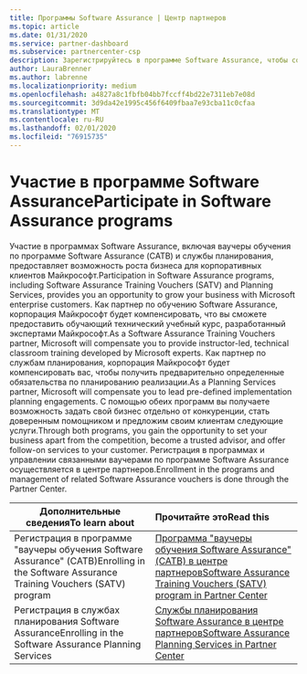 ```yaml
---
title: Программы Software Assurance | Центр партнеров
ms.topic: article
ms.date: 01/31/2020
ms.service: partner-dashboard
ms.subservice: partnercenter-csp
description: Зарегистрируйтесь в программе Software Assurance, чтобы создать бизнес и получить возможность компенсировать обучение и планирование для корпоративных клиентов.
author: LauraBrenner
ms.author: labrenne
ms.localizationpriority: medium
ms.openlocfilehash: a4827a8c1fbfb04bb7fccff4bd22e7311eb7e08d
ms.sourcegitcommit: 3d9da42e1995c456f6409fbaa7e93cba11c0cfaa
ms.translationtype: MT
ms.contentlocale: ru-RU
ms.lasthandoff: 02/01/2020
ms.locfileid: "76915735"
---
```

# <a name="participate-in-software-assurance-programs"></a><span data-ttu-id="f2476-103">Участие в программе Software Assurance</span><span class="sxs-lookup"><span data-stu-id="f2476-103">Participate in Software Assurance programs</span></span>

<span data-ttu-id="f2476-104">Участие в программах Software Assurance, включая ваучеры обучения по программе Software Assurance (САТВ) и службы планирования, предоставляет возможность роста бизнеса для корпоративных клиентов Майкрософт.</span><span class="sxs-lookup"><span data-stu-id="f2476-104">Participation in Software Assurance programs, including Software Assurance Training Vouchers (SATV) and Planning Services, provides you an opportunity to grow your business with Microsoft enterprise customers.</span></span> <span data-ttu-id="f2476-105">Как партнер по обучению Software Assurance, корпорация Майкрософт будет компенсировать, что вы сможете предоставить обучающий технический учебный курс, разработанный экспертами Майкрософт.</span><span class="sxs-lookup"><span data-stu-id="f2476-105">As a Software Assurance Training Vouchers partner, Microsoft will compensate you to provide instructor-led, technical classroom training developed by Microsoft experts.</span></span> <span data-ttu-id="f2476-106">Как партнер по службам планирования, корпорация Майкрософт будет компенсировать вас, чтобы получить предварительно определенные обязательства по планированию реализации.</span><span class="sxs-lookup"><span data-stu-id="f2476-106">As a Planning Services partner, Microsoft will compensate you to lead pre-defined implementation planning engagements.</span></span> <span data-ttu-id="f2476-107">С помощью обеих программ вы получаете возможность задать свой бизнес отдельно от конкуренции, стать доверенным помощником и предложим своим клиентам следующие услуги.</span><span class="sxs-lookup"><span data-stu-id="f2476-107">Through both programs, you gain the opportunity to set your business apart from the competition, become a trusted advisor, and offer follow-on services to your customer.</span></span> <span data-ttu-id="f2476-108">Регистрация в программах и управлении связанными ваучерами по программе Software Assurance осуществляется в центре партнеров.</span><span class="sxs-lookup"><span data-stu-id="f2476-108">Enrollment in the programs and management of related Software Assurance vouchers is done through the Partner Center.</span></span>

|<span data-ttu-id="f2476-109">**Дополнительные сведения**</span><span class="sxs-lookup"><span data-stu-id="f2476-109">**To learn about**</span></span>   |<span data-ttu-id="f2476-110">**Прочитайте это**</span><span class="sxs-lookup"><span data-stu-id="f2476-110">**Read this**</span></span>   |
|--------------------------|:------------------|
|<span data-ttu-id="f2476-111">Регистрация в программе "ваучеры обучения Software Assurance" (САТВ)</span><span class="sxs-lookup"><span data-stu-id="f2476-111">Enrolling in the Software Assurance Training Vouchers (SATV) program</span></span>|[<span data-ttu-id="f2476-112">Программа "ваучеры обучения Software Assurance" (САТВ) в центре партнеров</span><span class="sxs-lookup"><span data-stu-id="f2476-112">Software Assurance Training Vouchers (SATV) program in Partner Center</span></span>](software-assurance-satv.md)|
|<span data-ttu-id="f2476-113">Регистрация в службах планирования Software Assurance</span><span class="sxs-lookup"><span data-stu-id="f2476-113">Enrolling in the Software Assurance Planning Services</span></span>|[<span data-ttu-id="f2476-114">Службы планирования Software Assurance в центре партнеров</span><span class="sxs-lookup"><span data-stu-id="f2476-114">Software Assurance Planning Services in Partner Center</span></span>](software-assurance-dps.md) |